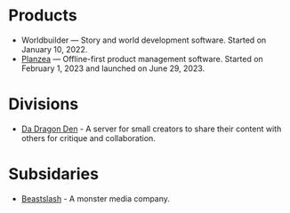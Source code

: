 # Products
* Worldbuilder — Story and world development software. Started on January 10, 2022.
* [Planzea](https://planzea.com) — Offline-first product management software. Started on February 1, 2023 and launched on June 29, 2023.

# Divisions
* [Da Dragon Den](https://github.com/DaDragonDen) - A server for small creators to share their content with others for critique and collaboration. 

# Subsidaries
* [Beastslash](https://github.com/Beastslash) - A monster media company.
